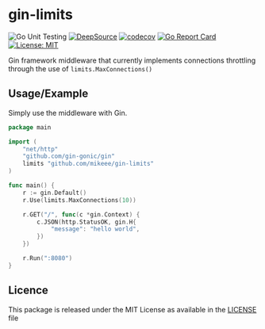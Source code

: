 # gin-limits

![Go Unit Testing](https://github.com/mikeee/gin-limits/actions/workflows/go.yaml/badge.svg?branch=main)
[![DeepSource](https://deepsource.io/gh/mikeee/gin-limits.svg/?label=active+issues&show_trend=true&token=_zGHIT_QujWiXv-QaoTQDHaD)](https://deepsource.io/gh/mikeee/gin-limits/?ref=repository-badge)
[![codecov](https://codecov.io/gh/mikeee/gin-limits/branch/main/graph/badge.svg?token=G94KRJXXYZ)](https://codecov.io/gh/mikeee/gin-limits)
[![Go Report Card](https://goreportcard.com/badge/github.com/mikeee/gin-limits)](https://goreportcard.com/report/github.com/mikeee/gin-limits)
[![License: MIT](https://img.shields.io/badge/License-MIT-yellow.svg)](https://opensource.org/licenses/MIT)

Gin framework middleware that currently implements connections throttling through the use of `limits.MaxConnections()`

## Usage/Example

Simply use the middleware with Gin.

```go
package main

import (
    "net/http"
    "github.com/gin-gonic/gin"
    limits "github.com/mikeee/gin-limits"
)

func main() {
    r := gin.Default()
    r.Use(limits.MaxConnections(10))

    r.GET("/", func(c *gin.Context) {
        c.JSON(http.StatusOK, gin.H{
            "message": "hello world",
        })
    })

    r.Run(":8080")
}
```

## Licence

This package is released under the MIT License as available in the [LICENSE](LICENSE) file
